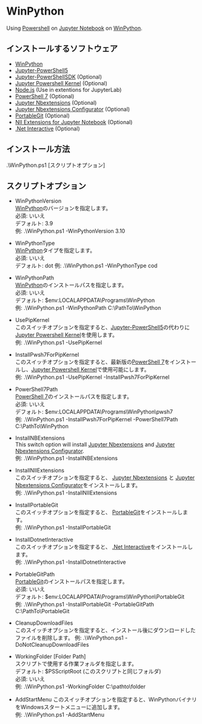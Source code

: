 # WinPython
Using [Powershell](https://github.com/PowerShell/PowerShell) on [Jupyter Notebook](https://jupyter.org/) on [WinPython](https://winpython.github.io/).  

## インストールするソフトウェア
- [WinPython](https://winpython.github.io/)
- [Jupyter-PowerShell5](https://github.com/DeepAQ/Jupyter-PowerShell5)
- [Jupyter-PowerShellSDK](https://github.com/sakaztk/Jupyter-PowerShellSDK) (Optional)
- [Jupyter Powershell Kernel](https://github.com/vors/jupyter-powershell) (Optional)
- [Node.js](https://nodejs.org/) (Use in extentions for JupyterLab)
- [PowerShell 7](https://github.com/PowerShell/PowerShell) (Optional)
- [Jupyter Nbextensions](https://github.com/ipython-contrib/jupyter_contrib_nbextensions) (Optional)
- [Jupyter Nbextensions Configurator](https://github.com/Jupyter-contrib/jupyter_nbextensions_configurator) (Optional)
- [PortableGit](https://github.com/git-for-windows/git) (Optional)
- [NII Extensions for Jupyter Notebook](https://github.com/NII-cloud-operation) (Optional)
- [.Net Interactive](https://github.com/dotnet/interactive) (Optional)

## インストール方法
.\WinPython.ps1 [スクリプトオプション]

## スクリプトオプション
- WinPythonVersion  
[WinPython](https://winpython.github.io/)のバージョンを指定します。  
必須: いいえ  
デフォルト: 3.9  
例: .\WinPython.ps1 -WinPythonVersion 3.10  

- WinPythonType  
[WinPython](https://winpython.github.io/)タイプを指定します。  
必須: いいえ  
デフォルト: dot 
例: .\WinPython.ps1 -WinPythonType cod

- WinPythonPath  
[WinPython](https://winpython.github.io/)のインストールパスを指定します。  
必須: いいえ  
デフォルト: $env:LOCALAPPDATA\Programs\WinPython  
例: .\WinPython.ps1 -WinPythonPath C:\PathTo\WinPython

- UsePipKernel  
このスイッチオプションを指定すると、[Jupyter-PowerShell5](https://github.com/DeepAQ/Jupyter-PowerShell5)の代わりに[Jupyter Powershell Kernel](https://github.com/vors/jupyter-powershell)を使用します。  
例: .\WinPython.ps1 -UsePipKernel

- InstallPwsh7ForPipKernel  
このスイッチオプションを指定すると、最新版の[PowerShell 7](https://github.com/PowerShell/PowerShell/releases/latest)をインストールし、[Jupyter Powershell Kernel](https://github.com/vors/jupyter-powershell)で使用可能にします。  
例: .\WinPython.ps1 -UsePipKernel -InstallPwsh7ForPipKernel

- PowerShell7Path  
[PowerShell 7](https://github.com/PowerShell/PowerShell/releases/latest)のインストールパスを指定します。  
必須: いいえ  
デフォルト: $env:LOCALAPPDATA\Programs\WinPython\pwsh7  
例: .\WinPython.ps1 -InstallPwsh7ForPipKernel -PowerShell7Path C:\PathTo\WinPython

- InstallNBExtensions  
This switch option will install [Jupyter Nbextensions](https://github.com/ipython-contrib/jupyter_contrib_nbextensions) and [Jupyter Nbextensions Configurator](https://github.com/Jupyter-contrib/jupyter_nbextensions_configurator).  
例: .\WinPython.ps1 -InstallNBExtensions

- InstallNIIExtensions  
このスイッチオプションを指定すると、 [Jupyter Nbextensions](https://github.com/ipython-contrib/jupyter_contrib_nbextensions) と [Jupyter Nbextensions Configurator](https://github.com/Jupyter-contrib/jupyter_nbextensions_configurator)をインストールします。  
例: .\WinPython.ps1 -InstallNIIExtensions

- InstallPortableGit  
このスイッチオプションを指定すると、 [PortableGit](https://github.com/git-for-windows/git)をインストールします。  
例: .\WinPython.ps1 -InstallPortableGit

- InstallDotnetInteractive  
このスイッチオプションを指定すると、 [.Net Interactive](https://github.com/dotnet/interactive)をインストールします。  
例: .\WinPython.ps1 -InstallDotnetInteractive

- PortableGitPath  
[PortableGit](https://github.com/git-for-windows/git)のインストールパスを指定します。  
必須: いいえ  
デフォルト: $env:LOCALAPPDATA\Programs\WinPython\PortableGit  
例: .\WinPython.ps1 -InstallPortableGit -PortableGitPath C:\PathTo\PortableGit

- CleanupDownloadFiles  
このスイッチオプションを指定すると、インストール後にダウンロードしたファイルを削除します。
例: .\WinPython.ps1 -DoNotCleanupDownloadFiles

- WorkingFolder [Folder Path]  
スクリプトで使用する作業フォルダを指定します。  
デフォルト: $PSScriptRoot (このスクリプトと同じフォルダ)  
必須: いいえ  
例: .\WinPython.ps1 -WorkingFolder C:\pathto\folder

- AddStartMenu
このスイッチオプションを指定すると、WinPythonバイナリをWindowsスタートメニューに追加します。  
例: .\WinPython.ps1 -AddStartMenu
